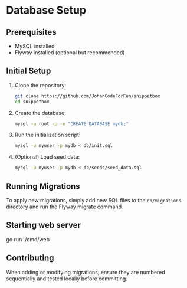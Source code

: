 # Database Setup

## Prerequisites
- MySQL installed
- Flyway installed (optional but recommended)

## Initial Setup
1. Clone the repository:
   ```sh
   git clone https://github.com/JohanCodeForFun/snippetbox
   cd snippetbox
   ```

2. Create the database:
   ```sh
   mysql -u root -p -e "CREATE DATABASE mydb;"
   ```

3. Run the initialization script:
   ```sh
   mysql -u myuser -p mydb < db/init.sql
   ```

4. (Optional) Load seed data:
   ```sh
   mysql -u myuser -p mydb < db/seeds/seed_data.sql
   ```

## Running Migrations
To apply new migrations, simply add new SQL files to the `db/migrations` directory and run the Flyway migrate command.

## Starting web server
go run ./cmd/web

## Contributing
When adding or modifying migrations, ensure they are numbered sequentially and tested locally before committing.